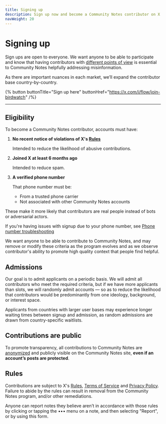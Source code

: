 ```yaml
---
title: Signing up
description: Sign up now and become a Community Notes contributor on X
navWeight: 20
---
```

# Signing up

Sign ups are open to everyone. We want anyone to be able to participate and know that having contributors with [different points of view](./diversity-of-perspectives.md) is essential to Community Notes helpfully addressing misinformation.

As there are important nuances in each market, we’ll expand the contributor base country-by-country.

{% button buttonTitle="Sign up here" buttonHref="https://x.com/i/flow/join-birdwatch" /%}

---

## Eligibility

To become a Community Notes contributor, accounts must have:

1. **No recent notice of violations of X's [Rules](https://help.x.com/rules-and-policies/twitter-rules)**

   Intended to reduce the likelihood of abusive contributions.

2. **Joined X at least 6 months ago**

   Intended to reduce spam.

3. **A verified phone number**

   That phone number must be:

   - From a trusted phone carrier
   - Not associated with other Community Notes accounts

These make it more likely that contributors are real people instead of bots or adversarial actors.

If you're having issues with signup due to your phone number, see [Phone number troubleshooting](./phone-faq.md)

We want anyone to be able to contribute to Community Notes, and may remove or modify these criteria as the program evolves and as we observe contributor's ability to promote high quality context that people find helpful.

## Admissions

Our goal is to admit applicants on a periodic basis. We will admit all contributors who meet the required criteria, but if we have more applicants than slots, we will randomly admit accounts — so as to reduce the likelihood that contributors would be predominantly from one ideology, background, or interest space. 

Applicants from countries with larger user bases may experience longer waiting times between signup and admission, as random admissions are drawn from country-specific waitlists. 

## Contributions are public

To promote transparency, all contributions to Community Notes are [anonymized](./aliases.md) and publicly visible on the Community Notes site, **even if an account’s posts are protected**.

## Rules

Contributions are subject to X's [Rules](https://help.x.com/rules-and-policies/twitter-rules), [Terms of Service](https://x.com/tos) and [Privacy Policy](https://x.com/privacy). Failure to abide by the rules can result in removal from the Community Notes program, and/or other remediations.

Anyone can report notes they believe aren’t in accordance with those rules by clicking or tapping the ••• menu on a note, and then selecting "Report", or by using this form.
